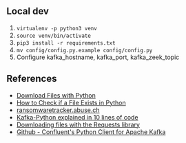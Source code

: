 
## Local dev
1. `virtualenv -p python3 venv`
1. `source venv/bin/activate`
1. `pip3 install -r requirements.txt`
1. `mv config/config.py.example config/config.py`
1. Configure kafka_hostname, kafka_port, kafka_zeek_topic

##

## References
* [Download Files with Python](https://stackabuse.com/download-files-with-python/)
* [How to Check if a File Exists in Python](https://therenegadecoder.com/code/how-to-check-if-a-file-exists-in-python)
* [ransomwaretracker.abuse.ch](https://ransomwaretracker.abuse.ch/downloads/RW_IPBL.txt)
* [Kafka-Python explained in 10 lines of code](https://towardsdatascience.com/kafka-python-explained-in-10-lines-of-code-800e3e07dad1)
* [Downloading files with the Requests library](http://www.compciv.org/guides/python/how-tos/downloading-files-with-requests/)
* [Github - Confluent's Python Client for Apache Kafka](https://github.com/confluentinc/confluent-kafka-python)
